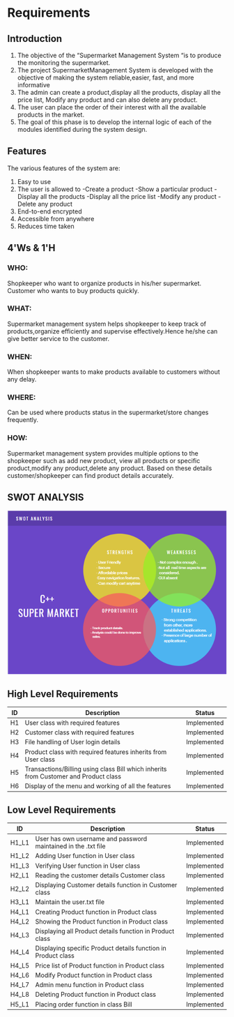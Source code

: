 # Requirements

## Introduction
1. The objective of the “Supermarket Management System “is to produce  the monitoring the supermarket. 
2. The project SupermarketManagement System is developed with the objective of making the system reliable,easier, fast, and more informative
3. The admin can create a product,display all the products, display all the price list, Modify any product and can also delete any product.
4. The user can place the order of their interest with all the available products in the market.
4. The goal of this phase is to develop the internal logic of each of the modules identified during the system design.

## Features
The various features of the system are:
1. Easy to use
2. The user is allowed to
    -Create a product
    -Show a particular product
    -Display all the products
    -Display all the price list
    -Modify any product
    -Delete any product
3. End-to-end encrypted
4. Accessible from anywhere
5. Reduces time taken

## 4'Ws & 1'H
### WHO:
Shopkeeper who want to organize products in his/her supermarket. Customer who wants to buy products quickly.

### WHAT:
Supermarket management system helps shopkeeper to keep track of products,organize efficiently and supervise effectively.Hence he/she can give better service to the customer.

### WHEN:
When shopkeeper wants to make products available to customers without any delay.

### WHERE:
Can be used where products status in the supermarket/store changes frequently.

### HOW:
Supermarket management system provides multiple options to the shopkeeper such as add new product, view all products or specific product,modify any product,delete any product. Based on these details customer/shopkeeper can find product details accurately.

## SWOT ANALYSIS

![SWOT ANALYSIS](https://github.com/99004440-Arvindan/EMBEDDED_MINI_PROJECT/blob/main/Requirements/SWOT.PNG)

## High Level Requirements

|      ID          |Description                          |Status                         |
|----------------|-------------------------------|-----------------------------|
|H1|User class with required features    |Implemented            |
|H2|Customer class with required features   |Implemented|
|H3|File handling of User login details  |Implemented|
|H4| Product class with required features inherits from User class| Implemented|
|H5|Transactions/Billing using class Bill which inherits from Customer and Product class|Implemented|
|H6| Display of the menu and working of all the features                 |Implemented|

## Low Level Requirements

|      ID          |Description                          |Status                         |
|----------------|-------------------------------|-----------------------------|
|H1_L1|  User has own username and password maintained in the .txt file     |Implemented            |
|H1_L2| Adding User function in User class           |Implemented|
|H1_L3|  Verifying User function in User class           |Implemented|
|H2_L1|  Reading the customer details Customer class           |Implemented            |
|H2_L2| Displaying Customer details function in Customer class                  |Implemented|
|H3_L1|  Maintain the user.txt file     |Implemented            |
|H4_L1| Creating Product function in Product class        |Implemented|
|H4_L2|  Showing the Product function in Product class|Implemented|
|H4_L3|  Displaying all Product details function in Product class          |Implemented            |
|H4_L4| Displaying specific Product details function in Product class            |Implemented|
|H4_L5|  Price list of Product function in Product class     |Implemented            |
|H4_L6| Modify Product function in Product class           |Implemented|
|H4_L7| Admin menu function in Product class           |Implemented|
|H4_L8|  Deleting Product function in Product class|Implemented            |
|H5_L1| Placing order function in class Bill                |Implemented|
